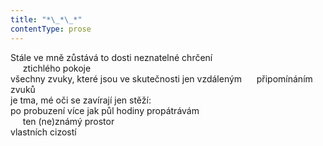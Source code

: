 ```yaml
---
title: "*\_*\_*"
contentType: prose
---
```


<section>

Stále ve mně zůstává to dosti neznatelné chrčení  
     ztichlého pokoje  
všechny zvuky, které jsou ve skutečnosti jen vzdáleným      připomínáním zvuků  
je tma, mé oči se zavírají jen stěží:  
po probuzení více jak půl hodiny propátrávám  
     ten (ne)známý prostor  
vlastních cizostí

</section>

